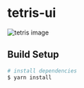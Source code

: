 # tetris-ui

![tetris image](https://cdn.dribbble.com/users/1792975/screenshots/5655046/tetris_2.gif "Logo Title Text 1")

## Build Setup

``` bash
# install dependencies
$ yarn install
